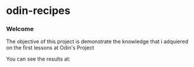 # odin-recipes
### Welcome
The objective of this project is demonstrate the knowledge that i adquiered on the first lessons at Odin's Project

You can see the results at: [](https://mantray.github.io/odin-recipes/)